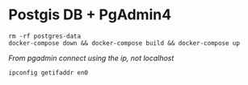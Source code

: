 # Postgis DB + PgAdmin4

```
rm -rf postgres-data
docker-compose down && docker-compose build && docker-compose up
```

*From pgadmin connect using the ip, not localhost*

```
ipconfig getifaddr en0
```